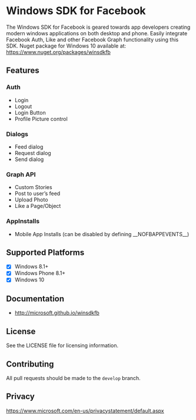 # Windows SDK for Facebook

The Windows SDK for Facebook is geared towards app developers creating modern windows applications on both desktop and phone. 
Easily integrate Facebook Auth, Like and other Facebook Graph functionality using this SDK. Nuget package for Windows 10 
available at: https://www.nuget.org/packages/winsdkfb

## **Features**

### Auth

 - Login
 - Logout
 - Login Button
 - Profile Picture control

### Dialogs
  - Feed dialog
  - Request dialog
  - Send dialog

### Graph API
  - Custom Stories
  - Post to user’s feed
  - Upload Photo
  - Like a Page/Object

### AppInstalls
 - Mobile App Installs (can be disabled by defining \_\_NOFBAPPEVENTS__)


## Supported Platforms

- [x] Windows 8.1+
- [x] Windows Phone 8.1+
- [x] Windows 10

## Documentation

  - http://microsoft.github.io/winsdkfb

## License
See the LICENSE file for licensing information.

## Contributing

All pull requests should be made to the `develop` branch.

## Privacy

https://www.microsoft.com/en-us/privacystatement/default.aspx
